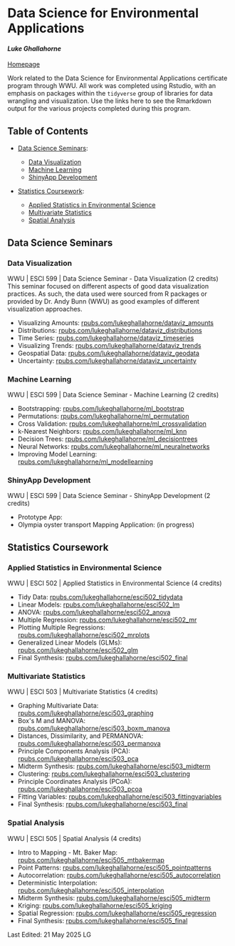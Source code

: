 # Data Science for Environmental Applications
#### *Luke Ghallahorne*
[Homepage](https://lukeghallahorne.github.io/)

Work related to the Data Science for Environmental Applications certificate program through WWU. All work was completed using Rstudio, with an emphasis on packages within the `tidyverse` group of libraries for data wrangling and visualization. Use the links here to see the Rmarkdown output for the various projects completed during this program.

## Table of Contents
* [Data Science Seminars](#data-science-seminars):
  * [Data Visualization](#data-visualization)
  * [Machine Learning](#machine-learning)
  * [ShinyApp Development](#shinyapp-development)

* [Statistics Coursework](#statistics-coursework):
  * [Applied Statistics in Environmental Science](#applied-statistics-in-environmental-science)
  * [Multivariate Statistics](#multivariate-statistics)
  * [Spatial Analysis](#spatial-analysis)

## Data Science Seminars
### Data Visualization
WWU | ESCI 599 | Data Science Seminar - Data Visualization (2 credits)
This seminar focused on different aspects of good data visualization practices. As such, the data used were sourced from R packages or provided by Dr. Andy Bunn (WWU) as good examples of different visualization approaches.

* Visualizing Amounts: [rpubs.com/lukeghallahorne/dataviz_amounts](https://rpubs.com/lukeghallahorne/dataviz_amounts)
* Distributions: [rpubs.com/lukeghallahorne/dataviz_distributions](https://rpubs.com/lukeghallahorne/dataviz_distributions)
* Time Series: [rpubs.com/lukeghallahorne/dataviz_timeseries](https://rpubs.com/lukeghallahorne/dataviz_timeseries)
* Visualizing Trends: [rpubs.com/lukeghallahorne/dataviz_trends](https://rpubs.com/lukeghallahorne/dataviz_trends)
* Geospatial Data: [rpubs.com/lukeghallahorne/dataviz_geodata](https://rpubs.com/lukeghallahorne/dataviz_geodata)
* Uncertainty: [rpubs.com/lukeghallahorne/dataviz_uncertainty](https://rpubs.com/lukeghallahorne/dataviz_uncertainty)

### Machine Learning
WWU | ESCI 599 | Data Science Seminar - Machine Learning (2 credits)
* Bootstrapping: [rpubs.com/lukeghallahorne/ml_bootstrap](https://rpubs.com/lukeghallahorne/ml_bootstrap)
* Permutations: [rpubs.com/lukeghallahorne/ml_permutation](https://rpubs.com/lukeghallahorne/ml_permutation)
* Cross Validation: [rpubs.com/lukeghallahorne/ml_crossvalidation](https://rpubs.com/lukeghallahorne/ml_crossvalidation)
* k-Nearest Neighbors: [rpubs.com/lukeghallahorne/ml_knn](https://rpubs.com/lukeghallahorne/ml_knn)
* Decision Trees: [rpubs.com/lukeghallahorne/ml_decisiontrees](https://rpubs.com/lukeghallahorne/ml_decisiontrees)
* Neural Networks: [rpubs.com/lukeghallahorne/ml_neuralnetworks](https://rpubs.com/lukeghallahorne/ml_neuralnetworks)
* Improving Model Learning: [rpubs.com/lukeghallahorne/ml_modellearning](https://rpubs.com/lukeghallahorne/ml_modellearning)

### ShinyApp Development
WWU | ESCI 599 | Data Science Seminar - ShinyApp Development (2 credits)
* Prototype App:
* Olympia oyster transport Mapping Application: (in progress)

## Statistics Coursework
### Applied Statistics in Environmental Science
WWU | ESCI 502 | Applied Statistics in Environmental Science (4 credits)

* Tidy Data: [rpubs.com/lukeghallahorne/esci502_tidydata](https://rpubs.com/lukeghallahorne/esci502_tidydata)
* Linear Models: [rpubs.com/lukeghallahorne/esci502_lm](https://rpubs.com/lukeghallahorne/esci502_lm)
* ANOVA: [rpubs.com/lukeghallahorne/esci502_anova](https://rpubs.com/lukeghallahorne/esci502_anova)
* Multiple Regression: [rpubs.com/lukeghallahorne/esci502_mr](https://rpubs.com/lukeghallahorne/esci502_mr)
* Plotting Multiple Regressions: [rpubs.com/lukeghallahorne/esci502_mrplots](https://rpubs.com/lukeghallahorne/esci502_mrplots)
* Generalized Linear Models (GLMs): [rpubs.com/lukeghallahorne/esci502_glm](https://rpubs.com/lukeghallahorne/esci502_glm)
* Final Synthesis: [rpubs.com/lukeghallahorne/esci502_final](https://rpubs.com/lukeghallahorne/esci502_final)

### Multivariate Statistics
WWU | ESCI 503 | Multivariate Statistics (4 credits)

* Graphing Multivariate Data: [rpubs.com/lukeghallahorne/esci503_graphing](https://rpubs.com/lukeghallahorne/esci503_graphing)
* Box's M and MANOVA: [rpubs.com/lukeghallahorne/esci503_boxm_manova](https://rpubs.com/lukeghallahorne/esci503_boxm_manova)
* Distances, Dissimilarity, and PERMANOVA: [rpubs.com/lukeghallahorne/esci503_permanova](https://rpubs.com/lukeghallahorne/esci503_permanova)
* Principle Components Analysis (PCA): [rpubs.com/lukeghallahorne/esci503_pca](https://rpubs.com/lukeghallahorne/esci503_pca)
* Midterm Synthesis: [rpubs.com/lukeghallahorne/esci503_midterm](https://rpubs.com/lukeghallahorne/esci503_midterm)
* Clustering: [rpubs.com/lukeghallahorne/esci503_clustering](https://rpubs.com/lukeghallahorne/esci503_clustering)
* Principle Coordinates Analysis (PCoA): [rpubs.com/lukeghallahorne/esci503_pcoa](https://rpubs.com/lukeghallahorne/esci503_pcoa)
* Fitting Variables: [rpubs.com/lukeghallahorne/esci503_fittingvariables](https://rpubs.com/lukeghallahorne/esci503_fittingvariables)
* Final Synthesis: [rpubs.com/lukeghallahorne/esci503_final](https://rpubs.com/lukeghallahorne/esci503_final)

### Spatial Analysis
WWU | ESCI 505 | Spatial Analysis (4 credits)

* Intro to Mapping - Mt. Baker Map: [rpubs.com/lukeghallahorne/esci505_mtbakermap](https://rpubs.com/lukeghallahorne/esci505_mtbakermap)
* Point Patterns: [rpubs.com/lukeghallahorne/esci505_pointpatterns](https://rpubs.com/lukeghallahorne/esci505_pointpatterns)
* Autocorrelation: [rpubs.com/lukeghallahorne/esci505_autocorrelation](https://rpubs.com/lukeghallahorne/esci505_autocorrelation)
* Deterministic Interpolation: [rpubs.com/lukeghallahorne/esci505_interpolation](https://rpubs.com/lukeghallahorne/esci505_interpolation)
* Midterm Synthesis: [rpubs.com/lukeghallahorne/esci505_midterm](https://rpubs.com/lukeghallahorne/esci505_midterm)
* Kriging: [rpubs.com/lukeghallahorne/esci505_kriging](https://rpubs.com/lukeghallahorne/esci505_kriging)
* Spatial Regression: [rpubs.com/lukeghallahorne/esci505_regression](https://rpubs.com/lukeghallahorne/esci505_regression)
* Final Synthesis: [rpubs.com/lukeghallahorne/esci505_final](https://rpubs.com/lukeghallahorne/esci505_final)


Last Edited: 21 May 2025 LG
